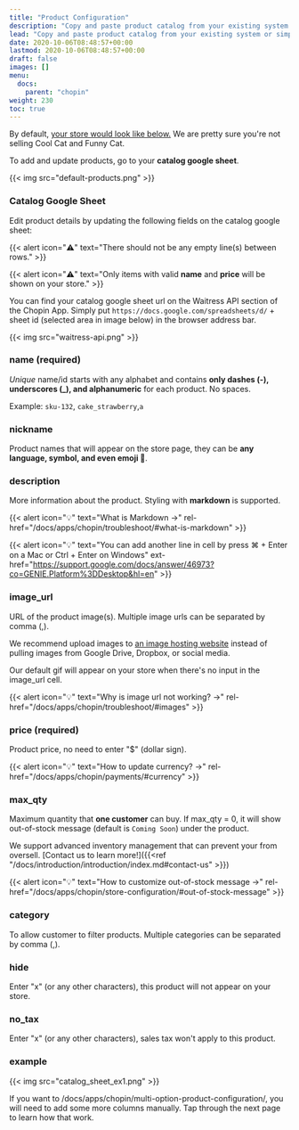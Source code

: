 ```yaml
---
title: "Product Configuration"
description: "Copy and paste product catalog from your existing system or simply edit the catalog google sheet to start adding product to your store. Store will update in real-time with the catalog google sheet."
lead: "Copy and paste product catalog from your existing system or simply edit the catalog google sheet to start adding product to your store. Store will update in real-time with the catalog google sheet."
date: 2020-10-06T08:48:57+00:00
lastmod: 2020-10-06T08:48:57+00:00
draft: false
images: []
menu:
  docs:
    parent: "chopin"
weight: 230
toc: true
---
```


By default, [your store would look like below.](https://chopin.apiobuild.com/google-oauth2%7C106308532747537725517/3b99cc9c-6c28-45dd-9786-8521fe0a2e47) We are pretty sure you're not selling Cool Cat and Funny Cat.

To add and update products, go to your **catalog google sheet**.

{{< img src="default-products.png" >}}

### Catalog Google Sheet

Edit product details by updating the following fields on the catalog google sheet:

{{< alert icon="⚠️" text="There should not be any empty line(s) between rows." >}}

{{< alert icon="⚠️" text="Only items with valid <b>name</b> and <b>price</b> will be shown on your store." >}}

You can find your catalog google sheet url on the Waitress API section of the Chopin App. Simply put `https://docs.google.com/spreadsheets/d/` + sheet id (selected area in image below) in the browser address bar.

{{< img src="waitress-api.png" >}}

### name (required)

*Unique* name/id starts with any alphabet and contains **only dashes (-), underscores (_), and alphanumeric** for each product. No spaces.

Example: `sku-132`, `cake_strawberry`,`a`

### nickname

Product names that will appear on the store page, they can be **any language, symbol, and even emoji 🤩**.

### description

More information about the product. Styling with **markdown** is supported.

{{< alert icon="💡" text="What is Markdown →" rel-href="/docs/apps/chopin/troubleshoot/#what-is-markdown" >}}

{{< alert icon="💡" text="You can add another line in cell by press ⌘ + Enter on a Mac or Ctrl + Enter on Windows" ext-href="https://support.google.com/docs/answer/46973?co=GENIE.Platform%3DDesktop&hl=en" >}}

### image_url

URL of the product image(s). Multiple image urls can be separated by comma (,).

We recommend upload images to [an image hosting website](/docs/apps/chopin/troubleshoot/#how-can-i-create-image-url) instead of pulling images from Google Drive, Dropbox, or social media.

Our default gif will appear on your store when there's no input in the image_url cell.

{{< alert icon="💡" text="Why is image url not working? →" rel-href="/docs/apps/chopin/troubleshoot/#images" >}}

### price (required)

Product price, no need to enter "$" (dollar sign).

{{< alert icon="💡" text="How to update currency? →" rel-href="/docs/apps/chopin/payments/#currency" >}}

### max_qty

Maximum quantity that **one customer** can buy. If max_qty = 0, it will show out-of-stock message (default is `Coming Soon`) under the product.

We support advanced inventory management that can prevent your from oversell. [Contact us to learn more!]({{<ref "/docs/introduction/introduction/index.md#contact-us" >}})

{{< alert icon="💡" text="How to customize out-of-stock message →" rel-href="/docs/apps/chopin/store-configuration/#out-of-stock-message" >}}

### category

To allow customer to filter products. Multiple categories can be separated by comma (,).

### hide

Enter "x" (or any other characters), this product will not appear on your store.

### no_tax

Enter "x" (or any other characters), sales tax won't apply to this product.

### example

{{< img src="catalog_sheet_ex1.png" >}}

If you want to /docs/apps/chopin/multi-option-product-configuration/, you will need to add some more columns manually. Tap through the next page to learn how that work.
